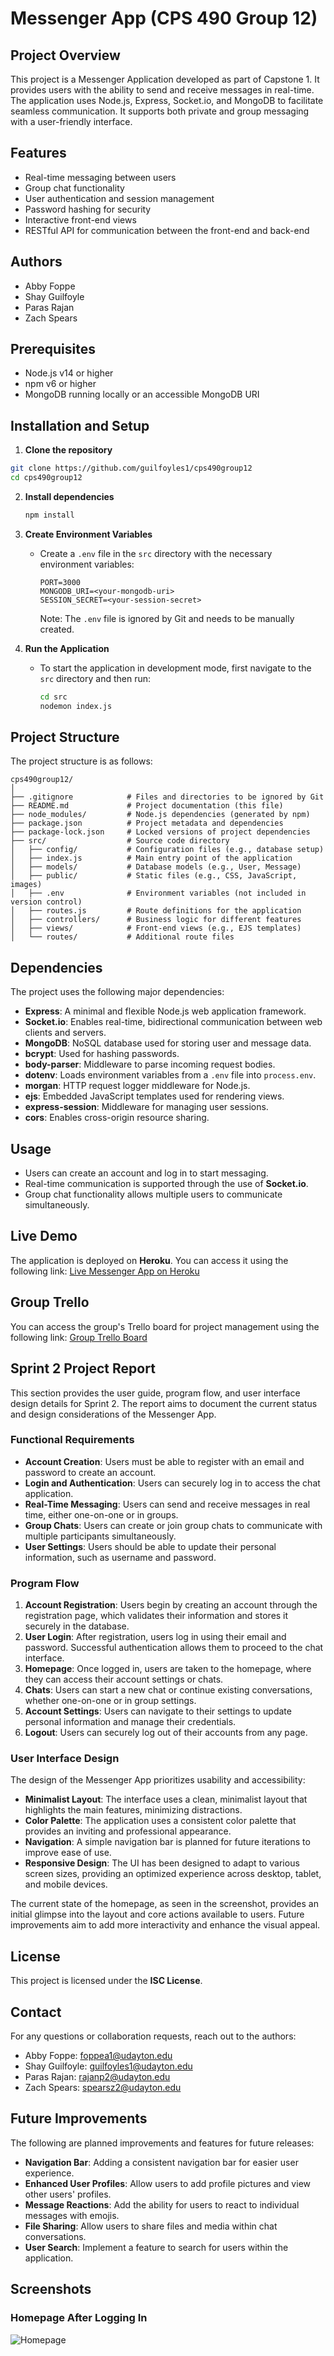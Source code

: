 # Messenger App (CPS 490 Group 12)

## Project Overview
This project is a Messenger Application developed as part of Capstone 1. It provides users with the ability to send and receive messages in real-time. The application uses Node.js, Express, Socket.io, and MongoDB to facilitate seamless communication. It supports both private and group messaging with a user-friendly interface.

## Features
- Real-time messaging between users
- Group chat functionality
- User authentication and session management
- Password hashing for security
- Interactive front-end views
- RESTful API for communication between the front-end and back-end

## Authors
- Abby Foppe
- Shay Guilfoyle
- Paras Rajan
- Zach Spears

## Prerequisites
- Node.js v14 or higher
- npm v6 or higher
- MongoDB running locally or an accessible MongoDB URI

## Installation and Setup

1. **Clone the repository**
  ```sh
  git clone https://github.com/guilfoyles1/cps490group12
  cd cps490group12
  ```
2. **Install dependencies**
   ```sh
   npm install
   ```

3. **Create Environment Variables**
   - Create a `.env` file in the `src` directory with the necessary environment variables:
     ```
     PORT=3000
     MONGODB_URI=<your-mongodb-uri>
     SESSION_SECRET=<your-session-secret>
     ```
     Note: The `.env` file is ignored by Git and needs to be manually created.

4. **Run the Application**
   - To start the application in development mode, first navigate to the `src` directory and then run:
     ```sh
     cd src
     nodemon index.js
     ```

## Project Structure

The project structure is as follows:

```
cps490group12/
│
├── .gitignore            # Files and directories to be ignored by Git
├── README.md             # Project documentation (this file)
├── node_modules/         # Node.js dependencies (generated by npm)
├── package.json          # Project metadata and dependencies
├── package-lock.json     # Locked versions of project dependencies
├── src/                  # Source code directory
│   ├── config/           # Configuration files (e.g., database setup)
│   ├── index.js          # Main entry point of the application
│   ├── models/           # Database models (e.g., User, Message)
│   ├── public/           # Static files (e.g., CSS, JavaScript, images)
│   ├── .env              # Environment variables (not included in version control)
│   ├── routes.js         # Route definitions for the application
│   ├── controllers/      # Business logic for different features
│   ├── views/            # Front-end views (e.g., EJS templates)
│   └── routes/           # Additional route files
```

## Dependencies
The project uses the following major dependencies:

- **Express**: A minimal and flexible Node.js web application framework.
- **Socket.io**: Enables real-time, bidirectional communication between web clients and servers.
- **MongoDB**: NoSQL database used for storing user and message data.
- **bcrypt**: Used for hashing passwords.
- **body-parser**: Middleware to parse incoming request bodies.
- **dotenv**: Loads environment variables from a `.env` file into `process.env`.
- **morgan**: HTTP request logger middleware for Node.js.
- **ejs**: Embedded JavaScript templates used for rendering views.
- **express-session**: Middleware for managing user sessions.
- **cors**: Enables cross-origin resource sharing.

## Usage
- Users can create an account and log in to start messaging.
- Real-time communication is supported through the use of **Socket.io**.
- Group chat functionality allows multiple users to communicate simultaneously.

## Live Demo
The application is deployed on **Heroku**. You can access it using the following link:
[Live Messenger App on Heroku](https://group12-messenger-90321c2d4fc2.herokuapp.com)

## Group Trello
You can access the group's Trello board for project management using the following link:
[Group Trello Board](https://trello.com/b/zQWfp1FK/cps-490)

## Sprint 2 Project Report

This section provides the user guide, program flow, and user interface design details for Sprint 2. The report aims to document the current status and design considerations of the Messenger App.

### Functional Requirements
- **Account Creation**: Users must be able to register with an email and password to create an account.
- **Login and Authentication**: Users can securely log in to access the chat application.
- **Real-Time Messaging**: Users can send and receive messages in real time, either one-on-one or in groups.
- **Group Chats**: Users can create or join group chats to communicate with multiple participants simultaneously.
- **User Settings**: Users should be able to update their personal information, such as username and password.

### Program Flow
1. **Account Registration**: Users begin by creating an account through the registration page, which validates their information and stores it securely in the database.
2. **User Login**: After registration, users log in using their email and password. Successful authentication allows them to proceed to the chat interface.
3. **Homepage**: Once logged in, users are taken to the homepage, where they can access their account settings or chats.
4. **Chats**: Users can start a new chat or continue existing conversations, whether one-on-one or in group settings.
5. **Account Settings**: Users can navigate to their settings to update personal information and manage their credentials.
6. **Logout**: Users can securely log out of their accounts from any page.

### User Interface Design
The design of the Messenger App prioritizes usability and accessibility:

- **Minimalist Layout**: The interface uses a clean, minimalist layout that highlights the main features, minimizing distractions.
- **Color Palette**: The application uses a consistent color palette that provides an inviting and professional appearance.
- **Navigation**: A simple navigation bar is planned for future iterations to improve ease of use.
- **Responsive Design**: The UI has been designed to adapt to various screen sizes, providing an optimized experience across desktop, tablet, and mobile devices.

The current state of the homepage, as seen in the screenshot, provides an initial glimpse into the layout and core actions available to users. Future improvements aim to add more interactivity and enhance the visual appeal.

## License
This project is licensed under the **ISC License**.

## Contact
For any questions or collaboration requests, reach out to the authors:
- Abby Foppe: foppea1@udayton.edu
- Shay Guilfoyle: guilfoyles1@udayton.edu
- Paras Rajan: rajanp2@udayton.edu
- Zach Spears: spearsz2@udayton.edu

## Future Improvements
The following are planned improvements and features for future releases:
- **Navigation Bar**: Adding a consistent navigation bar for easier user experience.
- **Enhanced User Profiles**: Allow users to add profile pictures and view other users' profiles.
- **Message Reactions**: Add the ability for users to react to individual messages with emojis.
- **File Sharing**: Allow users to share files and media within chat conversations.
- **User Search**: Implement a feature to search for users within the application.

## Screenshots

### Homepage After Logging In
![Homepage](./screenshots/homepage.png)
